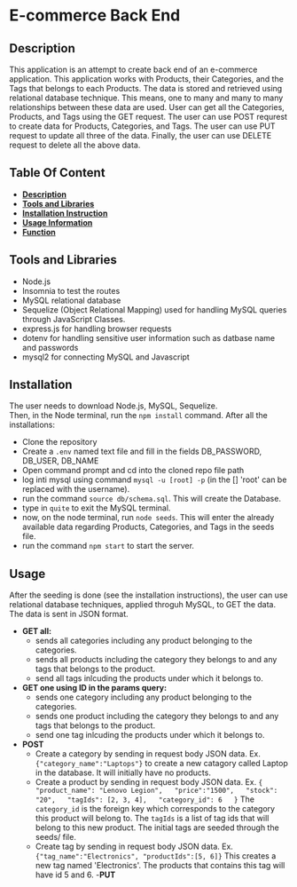 # E-commerce Back End

## Description 
This application is an attempt to create back end of an e-commerce application. This application works with Products, their Categories, and the Tags that belongs to each Products. The data is stored and retrieved using relational database technique. This means, one to many and many to many relationships between these data are used. User can get all the Categories, Products, and Tags using the GET request. The user can use POST requrest to create data for Products, Categories, and Tags. The user can use PUT request to update all three of the data. Finally, the user can use DELETE request to delete all the above data.

## Table Of Content
- **[Description](#description)**
- **[Tools and Libraries](#tools-and-libraries)**
- **[Installation Instruction](#installation)**
- **[Usage Information](#usage)**
- **[Function](#function-psudocode)**

## Tools and Libraries
- Node.js
- Insomnia to test the routes
- MySQL relational database
- Sequelize (Object Relational Mapping) used for handling MySQL queries through JavaScript Classes.
- express.js for handling browser requests
- dotenv for handling sensitive user information such as datbase name and passwords
- mysql2 for connecting MySQL and Javascript

## Installation
The user needs to download Node.js, MySQL, Sequelize.  
Then, in the Node terminal, run the `npm install` command. After all the installations:  

- Clone the repository
- Create a `.env` named text file and fill in the fields DB_PASSWORD, DB_USER, DB_NAME
- Open command prompt and cd into the cloned repo file path
- log inti mysql using command `mysql -u [root] -p` (in the [] 'root' can be replaced with the username).
- run the command `source db/schema.sql`. This will create the Database.
- type in `quite` to exit the MySQL terminal.
- now, on the node terminal, run `node seeds`. This will enter the already available data regarding Products, Categories, and Tags in the seeds file.
- run the command `npm start` to start the server.

## Usage
After the seeding is done (see the installation instructions), the user can use relational database techniques, applied throguh MySQL, to GET the data. The data is sent in JSON format.  

- **GET all:**
  - sends all categories including any product belonging to the categories.
  - sends all products including the category they belongs to and any tags that belongs to the product.
  - send all tags inlcuding the products under which it belongs to.
- **GET one using ID in the params query:**
  - sends one category including any product belonging to the categories.
  - sends one product including the category they belongs to and any tags that belongs to the product.
  - send one tag inlcuding the products under which it belongs to.
- **POST**
  - Create a category by sending in request body JSON data. Ex. `{"category_name":"Laptops"}` to create a new catagory called Laptop in the database. It will initially have no products.  
  - Create a product by sending in request body JSON data. Ex. `{  
	"product_name": "Lenovo Legion",  
	"price":"1500",  
	"stock": "20",  
	"tagIds": [2, 3, 4],  
	"category_id": 6  
}`  The `category_id` is the foreign key which corresponds to the category this product will belong to. The `tagIds` is a list of tag ids that will belong to this new product. The initial tags are seeded through the seeds/ file. 
  - Create tag by sending in request body JSON data. Ex. `{"tag_name":"Electronics", "productIds":[5, 6]}` This creates a new tag named 'Electronics'. The products that contains this tag will have id 5 and 6. 
-**PUT**



